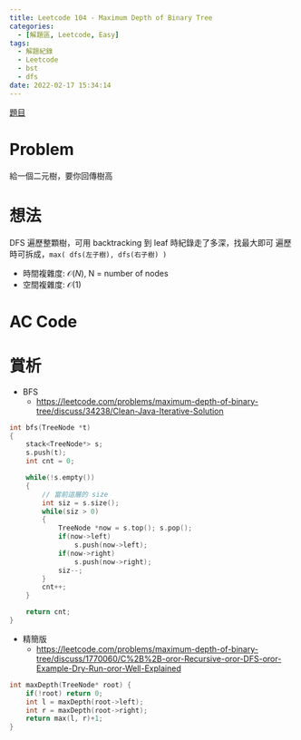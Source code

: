 ```yaml
---
title: Leetcode 104 - Maximum Depth of Binary Tree
categories:
  - [解題區, Leetcode, Easy]
tags:
  - 解題紀錄
  - Leetcode
  - bst
  - dfs
date: 2022-02-17 15:34:14
---
```


[題目](https://leetcode.com/problems/maximum-depth-of-binary-tree)

# Problem

給一個二元樹，要你回傳樹高

# 想法

DFS 遍歷整顆樹，可用 backtracking 到 leaf 時紀錄走了多深，找最大即可
遍歷時可拆成，`max( dfs(左子樹), dfs(右子樹) )`

- 時間複雜度: $\mathcal{O}(N)$, N = number of nodes
- 空間複雜度: $\mathcal{O}(1)$

# AC Code

<script src="https://emgithub.com/embed-v2.js?target=https%3A%2F%2Fgithub.com%2Froy4801%2Fsolved_problems%2Fblob%2Fmaster%2Fleetcode%2F104.cpp%23L11-L59&style=github&type=code&showBorder=on&showLineNumbers=on&showFileMeta=on&showFullPath=on&showCopy=on"></script>

# 賞析

- BFS
    - https://leetcode.com/problems/maximum-depth-of-binary-tree/discuss/34238/Clean-Java-Iterative-Solution

```cpp
int bfs(TreeNode *t)
{
    stack<TreeNode*> s;
    s.push(t);
    int cnt = 0;

    while(!s.empty())
    {
        // 當前這層的 size
        int siz = s.size();
        while(siz > 0)
        {
            TreeNode *now = s.top(); s.pop();
            if(now->left)
                s.push(now->left);
            if(now->right)
                s.push(now->right);
            siz--;
        }
        cnt++;
    }

    return cnt;
}
```

- 精簡版
    - https://leetcode.com/problems/maximum-depth-of-binary-tree/discuss/1770060/C%2B%2B-oror-Recursive-oror-DFS-oror-Example-Dry-Run-oror-Well-Explained

```cpp
int maxDepth(TreeNode* root) {
    if(!root) return 0;
    int l = maxDepth(root->left);
    int r = maxDepth(root->right);
    return max(l, r)+1;
}
```
